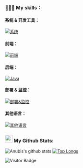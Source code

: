 ### 🧑🏻‍💻 My skills：

#### 系统 & 开发工具：
[![系统](https://skillicons.dev/icons?i=windows,linux,apple,idea,pycharm,webstorm,vscode,postman,vim,sublime,powershell,git,gitlab,github,stackoverflow)](https://skillicons.dev)
#### 前端：
[![前端](https://skillicons.dev/icons?i=js,ts,html,css,npm,pnpm,yarn,vue,vite,webpack)](https://skillicons.dev)
#### 后端：
[![Java](https://skillicons.dev/icons?i=java,maven,spring,rabbitmq,mysql,mongodb,redis,elasticsearch)](https://skillicons.dev)
#### 部署 & 监控：
[![部署&监控](https://skillicons.dev/icons?i=docker,kubernetes,jenkins,nginx,grafana,prometheus)](https://skillicons.dev)
#### 其他语言：
[![其他语言](https://skillicons.dev/icons?i=py,lua,md)](https://skillicons.dev)

### <img src='https://media1.giphy.com/media/du3J3cXyzhj75IOgvA/giphy.gif?cid=ecf05e47x2g034i9pzwtzzsd3xgg2w9nr94t4tflbbgo3008&rid=giphy.gif' width='25' /> My Github Stats:

![Anubis's github stats](https://github-readme-stats.vercel.app/api?username=anubiscl&show_icons=true&hide=issues&count_private=true&include_all_commits=true&theme=cobalt&locale=cn)
[![Top Longs](https://github-readme-stats.vercel.app/api/top-langs/?username=anubiscl&theme=cobalt&locale=cn&layout=compact&hide=EJS,javascript,html,css,less)](https://github.com/anuraghazra/github-readme-stats)

![Visitor Badge](https://visitor-badge.laobi.icu/badge?page_id=AnubisCL.AnubisCL)